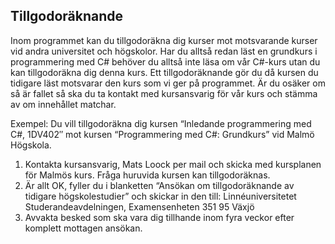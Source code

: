 ## Tillgodoräknande
Inom programmet kan du tillgodoräkna dig kurser mot motsvarande kurser vid andra universitet och högskolor. Har du alltså redan läst en grundkurs i programmering med C# behöver du alltså inte läsa om vår C#-kurs utan du kan tillgodoräkna dig denna kurs. Ett tillgodoräknande gör du då kursen du tidigare läst motsvarar den kurs som vi ger på programmet. Är du osäker om så är fallet så ska du ta kontakt med kursansvarig för vår kurs och stämma av om innehållet matchar.

Exempel: Du vill tillgodoräkna dig kursen “Inledande programmering med C#, 1DV402″ mot kursen “Programmering med C#: Grundkurs” vid Malmö Högskola.

1. Kontakta kursansvarig, Mats Loock per mail och skicka med kursplanen för Malmös kurs. Fråga huruvida kursen kan tillgodoräknas.
2. Är allt OK, fyller du i blanketten “Ansökan om tillgodoräknande av tidigare högskolestudier” och skickar in den till:
Linnéuniversitetet
Studerandeavdelningen, Examensenheten
351 95 Växjö
3. Avvakta besked som ska vara dig tillhande inom fyra veckor efter komplett mottagen ansökan.